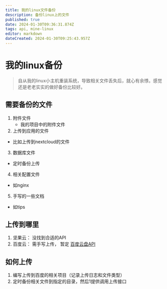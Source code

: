 ```yaml
---
title: 我的linux文件备份
description: 备份linux上的文件
published: true
date: 2024-01-30T09:36:31.874Z
tags: api, mine-linux
editor: markdown
dateCreated: 2024-01-30T09:25:43.957Z
---
```


# 我的linux备份
> 自从我的linux小主机重装系统，导致相关文件丢失后，就心有余悸。感觉还是老老实实的做好备份比较好。

## 需要备份的文件
1. 附件文件
	- 我的项目中的附件文件
2. 上传到应用的文件
 - 比如上传到nextcloud的文件
 
3. 数据库文件
 - 定时备份上传
4. 相关配置文件
 - 如nginx
5. 手写的一些文档
 - 如tips
 
## 上传到哪里
1. 坚果云： 没找到合适的API
2. 百度云： 需手写上传， 暂定 [百度云盘API](https://pan.baidu.com/union/doc/olkuuy5kz)

## 如何上传
1. 编写上传到百度的相关项目（记录上传日志和文件类型）
2. 定时备份相关文件到指定的目录，然后1提供调用上传接口


